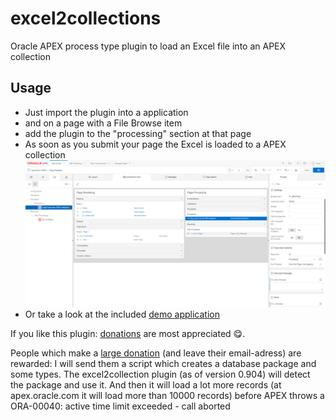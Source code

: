 # excel2collections
Oracle APEX process type plugin to load an Excel file into an APEX collection
## Usage
- Just import the plugin into a application
- and on a page with a File Browse item
- add the plugin to the "processing" section at that page
- As soon as you submit your page the Excel is loaded to a APEX collection
![example](excel2collections_settings.png)
- Or take a look at the included [demo application](demo/f107_demo_application.sql)

If you like this plugin: [donations](https://www.paypal.me/apexplugins/3) are most appreciated :yum:.

People which make a [large donation](https://www.paypal.me/apexplugins/10) (and leave their email-adress) are rewarded: I will send them a script which creates a database package and some types. The excel2collection plugin (as of version 0.904) will detect the package and use it. And then it will load a lot more records (at apex.oracle.com it will load more than 10000 records) before APEX throws a ORA-00040: active time limit exceeded - call aborted 
